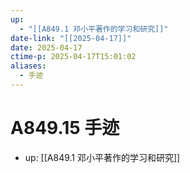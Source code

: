 ```yaml
---
up:
  - "[[A849.1 邓小平著作的学习和研究]]"
date-link: "[[2025-04-17]]"
date: 2025-04-17
ctime-p: 2025-04-17T15:01:02
aliases:
  - 手迹
---
```


# A849.15 手迹

- up: [[A849.1 邓小平著作的学习和研究]]

